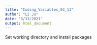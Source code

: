 ```yaml
---
title: "Coding_Variables_03_11"
author: "Li Ju"
date: "3/11/2021"
output: html_document
---
```


Set working directory and install packages


